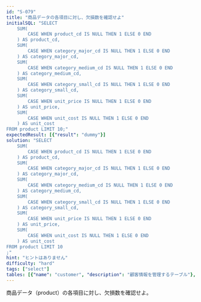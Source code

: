```yaml
---
id: "S-079"
title: "商品データの各項目に対し、欠損数を確認せよ"
initialSQL: "SELECT 
    SUM(
        CASE WHEN product_cd IS NULL THEN 1 ELSE 0 END
    ) AS product_cd,
    SUM(
        CASE WHEN category_major_cd IS NULL THEN 1 ELSE 0 END
    ) AS category_major_cd,
    SUM(
        CASE WHEN category_medium_cd IS NULL THEN 1 ELSE 0 END
    ) AS category_medium_cd,
    SUM(
        CASE WHEN category_small_cd IS NULL THEN 1 ELSE 0 END
    ) AS category_small_cd,
    SUM(
        CASE WHEN unit_price IS NULL THEN 1 ELSE 0 END
    ) AS unit_price,
    SUM(
        CASE WHEN unit_cost IS NULL THEN 1 ELSE 0 END
    ) AS unit_cost
FROM product LIMIT 10;"
expectedResult: [{"result": "dummy"}]
solution: "SELECT 
    SUM(
        CASE WHEN product_cd IS NULL THEN 1 ELSE 0 END
    ) AS product_cd,
    SUM(
        CASE WHEN category_major_cd IS NULL THEN 1 ELSE 0 END
    ) AS category_major_cd,
    SUM(
        CASE WHEN category_medium_cd IS NULL THEN 1 ELSE 0 END
    ) AS category_medium_cd,
    SUM(
        CASE WHEN category_small_cd IS NULL THEN 1 ELSE 0 END
    ) AS category_small_cd,
    SUM(
        CASE WHEN unit_price IS NULL THEN 1 ELSE 0 END
    ) AS unit_price,
    SUM(
        CASE WHEN unit_cost IS NULL THEN 1 ELSE 0 END
    ) AS unit_cost
FROM product LIMIT 10
;"
hint: "ヒントはありません"
difficulty: "hard"
tags: ["select"]
tables: [{"name": "customer", "description": "顧客情報を管理するテーブル"}, {"name": "receipt", "description": "レシート明細データを管理するテーブル"}, {"name": "store", "description": "店舗情報を管理するテーブル"}, {"name": "product", "description": "商品情報を管理するテーブル"}, {"name": "category", "description": "カテゴリ情報を管理するテーブル"}]
---
```


商品データ（product）の各項目に対し、欠損数を確認せよ。